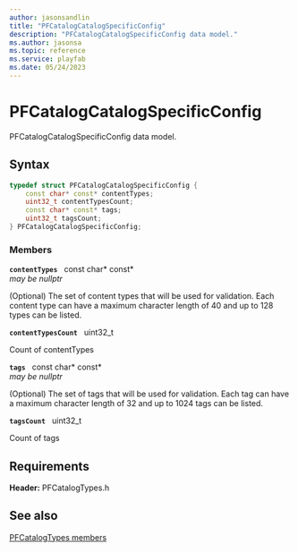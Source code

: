 ```yaml
---
author: jasonsandlin
title: "PFCatalogCatalogSpecificConfig"
description: "PFCatalogCatalogSpecificConfig data model."
ms.author: jasonsa
ms.topic: reference
ms.service: playfab
ms.date: 05/24/2023
---
```


# PFCatalogCatalogSpecificConfig  

PFCatalogCatalogSpecificConfig data model.  

## Syntax  
  
```cpp
typedef struct PFCatalogCatalogSpecificConfig {  
    const char* const* contentTypes;  
    uint32_t contentTypesCount;  
    const char* const* tags;  
    uint32_t tagsCount;  
} PFCatalogCatalogSpecificConfig;  
```
  
### Members  
  
**`contentTypes`** &nbsp; const char* const*  
*may be nullptr*  
  
(Optional) The set of content types that will be used for validation. Each content type can have a maximum character length of 40 and up to 128 types can be listed.
  
**`contentTypesCount`** &nbsp; uint32_t  
  
Count of contentTypes
  
**`tags`** &nbsp; const char* const*  
*may be nullptr*  
  
(Optional) The set of tags that will be used for validation. Each tag can have a maximum character length of 32 and up to 1024 tags can be listed.
  
**`tagsCount`** &nbsp; uint32_t  
  
Count of tags
  
  
## Requirements  
  
**Header:** PFCatalogTypes.h
  
## See also  
[PFCatalogTypes members](../pfcatalogtypes_members.md)  

  
  
